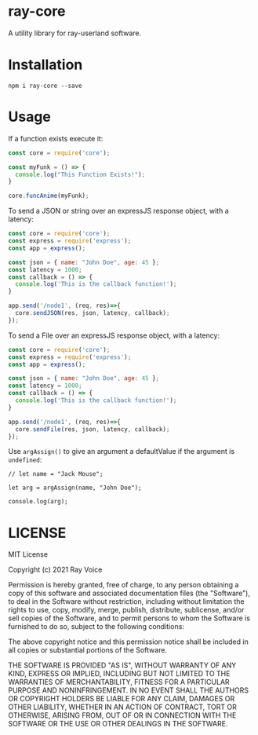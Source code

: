 # ray-core
A utility library for ray-userland software.

# Installation
```
npm i ray-core --save
```

# Usage
If a function exists execute it:
```javascript
const core = require('core');

const myFunk = () => {
  console.log("This Function Exists!");
}

core.funcAnime(myFunk);
```

To send a JSON or string over an expressJS response object, with a latency:
```javascript
const core = require('core');
const express = require('express');
const app = express();

const json = { name: "John Doe", age: 45 };
const latency = 1000;
const callback = () => {
  console.log('This is the callback function!');
}

app.send('/node1', (req, res)=>{
  core.sendJSON(res, json, latency, callback); 
});

```

To send a File over an expressJS response object, with a latency:
```javascript
const core = require('core');
const express = require('express');
const app = express();

const json = { name: "John Doe", age: 45 };
const latency = 1000;
const callback = () => {
  console.log('This is the callback function!');
}

app.send('/node1', (req, res)=>{
  core.sendFile(res, json, latency, callback); 
});

```

Use `argAssign()` to give an argument a defaultValue if the argument is `undefined`:
```
// let name = "Jack Mouse";

let arg = argAssign(name, "John Doe");

console.log(arg);

```

# LICENSE
MIT License

Copyright (c) 2021 Ray Voice

Permission is hereby granted, free of charge, to any person obtaining a copy
of this software and associated documentation files (the "Software"), to deal
in the Software without restriction, including without limitation the rights
to use, copy, modify, merge, publish, distribute, sublicense, and/or sell
copies of the Software, and to permit persons to whom the Software is
furnished to do so, subject to the following conditions:

The above copyright notice and this permission notice shall be included in all
copies or substantial portions of the Software.

THE SOFTWARE IS PROVIDED "AS IS", WITHOUT WARRANTY OF ANY KIND, EXPRESS OR
IMPLIED, INCLUDING BUT NOT LIMITED TO THE WARRANTIES OF MERCHANTABILITY,
FITNESS FOR A PARTICULAR PURPOSE AND NONINFRINGEMENT. IN NO EVENT SHALL THE
AUTHORS OR COPYRIGHT HOLDERS BE LIABLE FOR ANY CLAIM, DAMAGES OR OTHER
LIABILITY, WHETHER IN AN ACTION OF CONTRACT, TORT OR OTHERWISE, ARISING FROM,
OUT OF OR IN CONNECTION WITH THE SOFTWARE OR THE USE OR OTHER DEALINGS IN THE
SOFTWARE.


